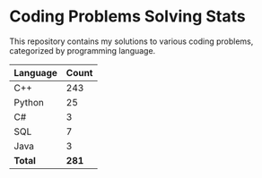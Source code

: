 # Coding Problems Solving Stats

This repository contains my solutions to various coding problems, categorized by programming language.

| Language | Count |
|----------|-------|
| C++ | 243 |
| Python | 25 |
| C# | 3 |
| SQL | 7 |
| Java | 3 |
| **Total** | **281** |
